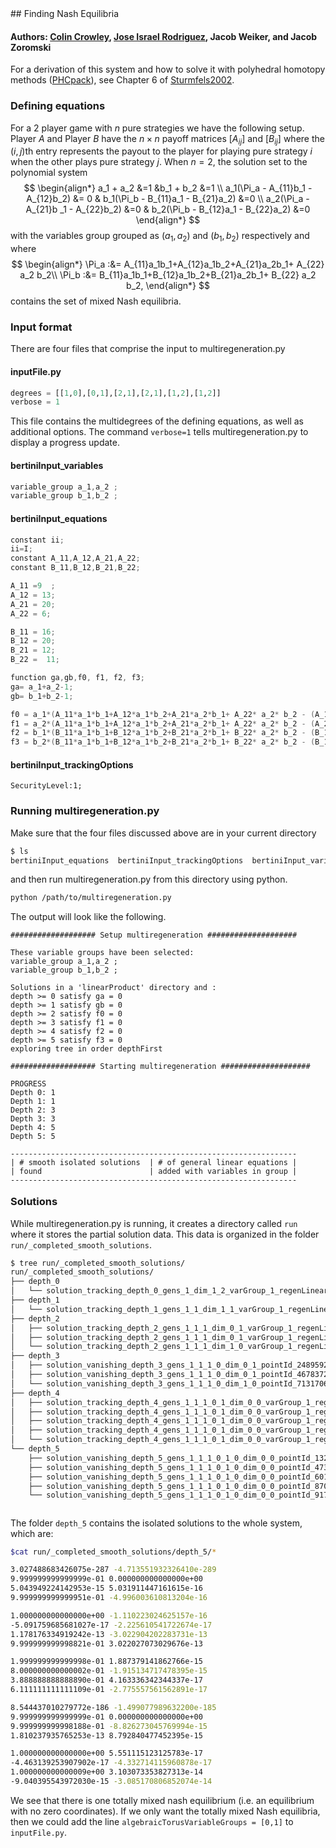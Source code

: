 <link rel="stylesheet" href="modest.css">
<style>
pre, code, pre code {
  max-height: 400px;
}
</style>
## Finding Nash Equilibria

#### Authors: [Colin Crowley](https://sites.google.com/view/colincrowley/home), [Jose Israel Rodriguez](https://www.math.wisc.edu/~jose/), Jacob Weiker, and Jacob Zoromski

For a derivation of this system and how to solve it with 
polyhedral homotopy methods ([PHCpack](https://homepages.math.uic.edu/~jan/PHCpack/phcpack.html)), see Chapter 6 of [Sturmfels2002](https://math.berkeley.edu/~bernd/cbms.pdf). 


### Defining equations
For a 2 player game with $n$ pure strategies we have the following setup. 
Player $A$ and Player $B$ have the $n\times n$ payoff matrices $[A_{ij}]$  and $[B_{ij}]$ 
where the $(i,j)$th entry represents the payout to the player for playing pure strategy $i$
when the other plays pure strategy $j$.
When $n = 2$,  the solution set to the polynomial system 
$$
\begin{align*}
a_1 + a_2 &=1  				&b_1 + b_2  &=1  \\
 a_1(\Pi_a - A_{11}b_1 - A_{12}b_2) &= 0 & b_1(\Pi_b - B_{11}a_1 - B_{21}a_2) &=0 \\
a_2(\Pi_a - A_{21}b _1 - A_{22}b_2) &=0  & b_2(\Pi_b - B_{12}a_1 - B_{22}a_2) &=0  
\end{align*}
$$
with the variables group grouped as $(a_1,a_2)$ and $(b_1,b_2)$ respectively
and 
where 
$$
\begin{align*}
\Pi_a :&= A_{11}a_1b_1+A_{12}a_1b_2+A_{21}a_2b_1+ A_{22} a_2 b_2\\
\Pi_b :&= B_{11}a_1b_1+B_{12}a_1b_2+B_{21}a_2b_1+ B_{22} a_2 b_2,
\end{align*}
$$
contains the set of mixed Nash equilibria.

### Input format

There are four files that comprise the input to multiregeneration.py

#### inputFile.py
```python
degrees = [[1,0],[0,1],[2,1],[2,1],[1,2],[1,2]]
verbose = 1
```
This file contains the multidegrees of the defining equations, as well 
as additional options. The command `verbose=1` tells 
multiregeneration.py to display a progress update.

#### bertiniInput_variables
```c
variable_group a_1,a_2 ;
variable_group b_1,b_2 ;
```
#### bertiniInput_equations
```c
constant ii;
ii=I;
constant A_11,A_12,A_21,A_22;
constant B_11,B_12,B_21,B_22;

A_11 =9  ;
A_12 = 13;
A_21 = 20;
A_22 = 6;

B_11 = 16;
B_12 = 20;
B_21 = 12;
B_22 =  11;

function ga,gb,f0, f1, f2, f3;
ga= a_1+a_2-1;
gb= b_1+b_2-1;

f0 = a_1*(A_11*a_1*b_1+A_12*a_1*b_2+A_21*a_2*b_1+ A_22* a_2* b_2 - (A_11*b_1 + A_12*b_2) );
f1 = a_2*(A_11*a_1*b_1+A_12*a_1*b_2+A_21*a_2*b_1+ A_22* a_2* b_2 - (A_21*b_1 + A_22*b_2) );
f2 = b_1*(B_11*a_1*b_1+B_12*a_1*b_2+B_21*a_2*b_1+ B_22* a_2* b_2 - (B_11*a_1 + B_21*a_2) ) ;
f3 = b_2*(B_11*a_1*b_1+B_12*a_1*b_2+B_21*a_2*b_1+ B_22* a_2* b_2 - (B_12*a_1 + B_22*a_2) ) ;
```
#### bertiniInput_trackingOptions
```
SecurityLevel:1;
```

### Running multiregeneration.py

Make sure that the four files discussed above are in your current 
directory
```bash
$ ls
bertiniInput_equations  bertiniInput_trackingOptions  bertiniInput_variables  inputFile.py
```
and then run multiregeneration.py from this directory using python.
```bash
python /path/to/multiregeneration.py
```
The output will look like the following.
```
################### Setup multiregeneration ####################

These variable groups have been selected:
variable_group a_1,a_2 ;
variable_group b_1,b_2 ;

Solutions in a 'linearProduct' directory and :
depth >= 0 satisfy ga = 0
depth >= 1 satisfy gb = 0
depth >= 2 satisfy f0 = 0
depth >= 3 satisfy f1 = 0
depth >= 4 satisfy f2 = 0
depth >= 5 satisfy f3 = 0
exploring tree in order depthFirst

################### Starting multiregeneration ####################

PROGRESS
Depth 0: 1
Depth 1: 1
Depth 2: 3
Depth 3: 3
Depth 4: 5
Depth 5: 5

----------------------------------------------------------------
| # smooth isolated solutions  | # of general linear equations |
| found                        | added with variables in group |
----------------------------------------------------------------
                               | 0  1
----------------------------------------------------------------
  5                              0  0  
Done.
```

### Solutions
While multiregeneration.py is running, it creates a directory called 
`run` where it stores the partial solution data. This data is 
organized in the folder `run/_completed_smooth_solutions`.
```bash
$ tree run/_completed_smooth_solutions/
run/_completed_smooth_solutions/
├── depth_0
│   └── solution_tracking_depth_0_gens_1_dim_1_2_varGroup_1_regenLinear_1_pointId_999166306418_123674091215
├── depth_1
│   └── solution_tracking_depth_1_gens_1_1_dim_1_1_varGroup_1_regenLinear_1_pointId_123674091215_571837852155
├── depth_2
│   ├── solution_tracking_depth_2_gens_1_1_1_dim_0_1_varGroup_1_regenLinear_1_pointId_571837852155_248959257075
│   ├── solution_tracking_depth_2_gens_1_1_1_dim_0_1_varGroup_1_regenLinear_1_pointId_571837852155_467837258827
│   └── solution_tracking_depth_2_gens_1_1_1_dim_1_0_varGroup_1_regenLinear_1_pointId_571837852155_713170692613
├── depth_3
│   ├── solution_vanishing_depth_3_gens_1_1_1_0_dim_0_1_pointId_248959257075_248959257075
│   ├── solution_vanishing_depth_3_gens_1_1_1_0_dim_0_1_pointId_467837258827_467837258827
│   └── solution_vanishing_depth_3_gens_1_1_1_0_dim_1_0_pointId_713170692613_713170692613
├── depth_4
│   ├── solution_tracking_depth_4_gens_1_1_1_0_1_dim_0_0_varGroup_1_regenLinear_1_pointId_248959257075_473775690656
│   ├── solution_tracking_depth_4_gens_1_1_1_0_1_dim_0_0_varGroup_1_regenLinear_1_pointId_248959257075_917556880335
│   ├── solution_tracking_depth_4_gens_1_1_1_0_1_dim_0_0_varGroup_1_regenLinear_1_pointId_467837258827_132778330808
│   ├── solution_tracking_depth_4_gens_1_1_1_0_1_dim_0_0_varGroup_1_regenLinear_1_pointId_467837258827_870108075393
│   └── solution_tracking_depth_4_gens_1_1_1_0_1_dim_0_0_varGroup_1_regenLinear_1_pointId_713170692613_601058697586
└── depth_5
    ├── solution_vanishing_depth_5_gens_1_1_1_0_1_0_dim_0_0_pointId_132778330808_132778330808
    ├── solution_vanishing_depth_5_gens_1_1_1_0_1_0_dim_0_0_pointId_473775690656_473775690656
    ├── solution_vanishing_depth_5_gens_1_1_1_0_1_0_dim_0_0_pointId_601058697586_601058697586
    ├── solution_vanishing_depth_5_gens_1_1_1_0_1_0_dim_0_0_pointId_870108075393_870108075393
    └── solution_vanishing_depth_5_gens_1_1_1_0_1_0_dim_0_0_pointId_917556880335_917556880335

6 directories, 18 files
```

The folder `depth_5` contains the isolated solutions to the whole 
system, which are:
```bash
$cat run/_completed_smooth_solutions/depth_5/*

3.027488683426075e-287 -4.713551932326410e-289
9.999999999999999e-01 0.000000000000000e+00
5.043949224142953e-15 5.031911447161615e-16
9.999999999999951e-01 -4.996003610813204e-16

1.000000000000000e+00 -1.110223024625157e-16
-5.091759685681027e-17 -2.225610541722674e-17
1.178176334919242e-13 -3.022904202283731e-13
9.999999999998821e-01 3.022027073029676e-13

1.999999999999998e-01 1.887379141862766e-15
8.000000000000002e-01 -1.915134717478395e-15
3.888888888888890e-01 4.163336342344337e-17
6.111111111111109e-01 -2.775557561562891e-17

8.544437010279772e-186 -1.499077989632200e-185
9.999999999999999e-01 0.000000000000000e+00
9.999999999998188e-01 -8.826273045769994e-15
1.810237935765253e-13 8.792840477452395e-15

1.000000000000000e+00 5.551115123125783e-17
-4.463139253907902e-17 -4.332714115960878e-17
1.000000000000009e+00 3.103073353827313e-14
-9.040395543972030e-15 -3.085170806852074e-14
```
We see that there is one totally mixed nash equilibrium (i.e. an 
equilibrium with no zero coordinates). If we only want the totally mixed 
Nash equilibria, then we could add the line 
`algebraicTorusVariableGroups = [0,1]` to `inputFile.py`.
